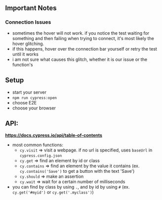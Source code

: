 ## Important Notes
### Connection Issues
- sometimes the hover will not work. if you notice the test waiting for something and then failing when trying to connect, it's most likely the hover glitching.
- if this happens, hover over the connection bar yourself or retry the test until it works
- i am not sure what causes this glitch, whether it is our issue or the function's

## Setup
- start your server
- `npm run cypress:open`
- choose E2E
- choose your browser

## API:
**https://docs.cypress.io/api/table-of-contents**
- most common functions:
    - `cy.visit` => visit a webpage. if no url is specified, uses `baseUrl` in `cypress.config.json`
    - `cy.get` => find an element by id or class
    - `cy.contains` => find an element by the value it contains (ex. `cy.contains('Save')` to get a button with the text 'Save')
    - `cy.should` => make an assertion
    - `cy.wait` => wait for a certain number of milliseconds
- you can find by class by using `.`, and by id by using `#` (ex. `cy.get('#myid')` or `cy.get('.myclass')`)